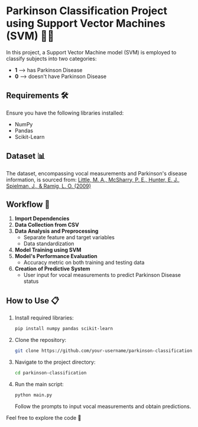 # Parkinson Classification Project using Support Vector Machines (SVM) 🧠🤖

In this project, a Support Vector Machine model (SVM) is employed to classify subjects into two categories:

- **1** --> has Parkinson Disease 
- **0** --> doesn't have Parkinson Disease 

## Requirements 🛠️
Ensure you have the following libraries installed:
- NumPy
- Pandas
- Scikit-Learn

## Dataset 📊
The dataset, encompassing vocal measurements and Parkinson's disease information, is sourced from:
[Little, M. A., McSharry, P. E., Hunter, E. J., Spielman, J., & Ramig, L. O. (2009)](https://doi.org/10.1109/TBME.2008.2005954)

## Workflow 🚀
1. **Import Dependencies**
2. **Data Collection from CSV**
3. **Data Analysis and Preprocessing**
    - Separate feature and target variables
    - Data standardization
4. **Model Training using SVM**
5. **Model's Performance Evaluation**
    - Accuracy metric on both training and testing data
6. **Creation of Predictive System**
    - User input for vocal measurements to predict Parkinson Disease status

## How to Use 📋
1. Install required libraries:

    ```bash
    pip install numpy pandas scikit-learn
    ```

2. Clone the repository:

    ```bash
    git clone https://github.com/your-username/parkinson-classification.git
    ```

3. Navigate to the project directory:

    ```bash
    cd parkinson-classification
    ```

4. Run the main script:

    ```bash
    python main.py
    ```

    Follow the prompts to input vocal measurements and obtain predictions.

Feel free to explore the code 🚀
